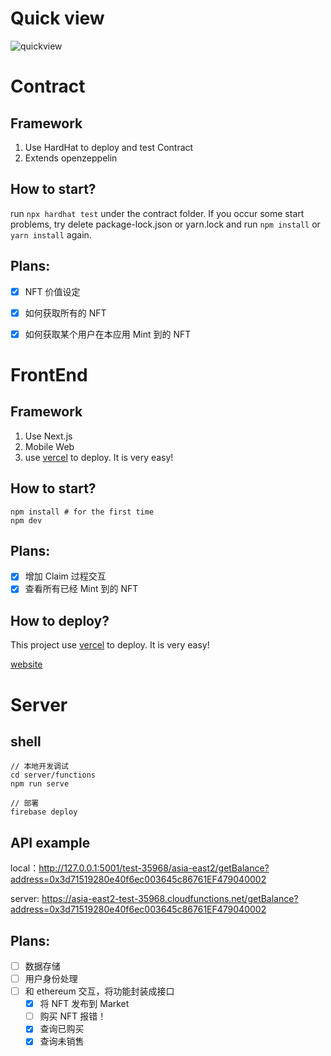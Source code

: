 # Quick view
![quickview](./assets/introduction.gif)


# Contract
## Framework
1. Use HardHat to deploy and test Contract
2. Extends openzeppelin

## How to start?
run `npx hardhat test` under the contract folder. If you occur some start problems, try delete package-lock.json or yarn.lock and run `npm install` or `yarn install` again.
## Plans:
- [x] NFT 价值设定
- [x] 如何获取所有的 NFT
- [x] 如何获取某个用户在本应用 Mint 到的 NFT


# FrontEnd

## Framework
1. Use Next.js
2. Mobile Web
3. use [vercel](https://vercel.com/) to deploy. It is very easy!

##  How to start?
```
npm install # for the first time
npm dev
```

## Plans:
- [x] 增加 Claim 过程交互
- [x] 查看所有已经 Mint 到的 NFT

## How to deploy?

This project use [vercel](https://vercel.com/) to deploy. It is very easy!

[website](https://arnft-seven.vercel.app/nft/15)


# Server

## shell
```
// 本地开发调试 
cd server/functions
npm run serve

// 部署
firebase deploy
```

## API example

local：http://127.0.0.1:5001/test-35968/asia-east2/getBalance?address=0x3d71519280e40f6ec003645c86761EF479040002

server: https://asia-east2-test-35968.cloudfunctions.net/getBalance?address=0x3d71519280e40f6ec003645c86761EF479040002

## Plans:
- [ ] 数据存储
- [ ] 用户身份处理
- [ ] 和 ethereum 交互，将功能封装成接口
  - [x] 将 NFT 发布到 Market
  - [ ] 购买 NFT 报错！
  - [x] 查询已购买
  - [x] 查询未销售
